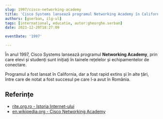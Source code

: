 ```yaml
---
slug: 1997/cisco-networking-academy
title: 'Cisco Systems lansează programul Networking Academy în California'
authors: [gserban, ilg-ul]
tags: [international, educatie, autor:gheorghe.serban]
date: 2023-12-20T18:27:09

eventDate: '1997'

---
```


În anul 1997, Cisco Systems lansează programul **Networking Academy**,
prin care elevi și studenți sunt inițiați în tainele rețelelor și
echipamentelor de conectare.

<!-- truncate -->

Programul a fost lansat în California, dar a fost rapid extins și în alte țări,
între care de notat a fost succesul pe care l-a avut în România.

## Referințe

- [rite.org.ro - Istoria Internet-ului](https://rite.org.ro/istoria-internetului/)
- [en.wikipedia.org - Cisco Networking Academy](https://en.wikipedia.org/wiki/Cisco_Networking_Academy)
